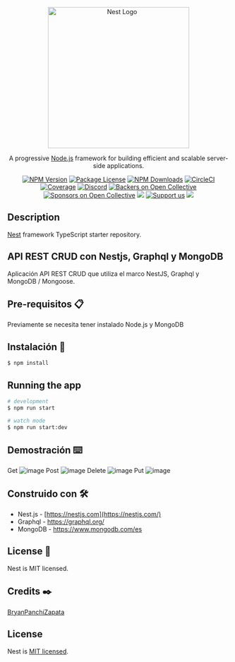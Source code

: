 <p align="center">
  <a href="http://nestjs.com/" target="blank"><img src="https://nestjs.com/img/logo_text.svg" width="320" alt="Nest Logo" /></a>
</p>

[circleci-image]: https://img.shields.io/circleci/build/github/nestjs/nest/master?token=abc123def456
[circleci-url]: https://circleci.com/gh/nestjs/nest

  <p align="center">A progressive <a href="http://nodejs.org" target="_blank">Node.js</a> framework for building efficient and scalable server-side applications.</p>
    <p align="center">
<a href="https://www.npmjs.com/~nestjscore" target="_blank"><img src="https://img.shields.io/npm/v/@nestjs/core.svg" alt="NPM Version" /></a>
<a href="https://www.npmjs.com/~nestjscore" target="_blank"><img src="https://img.shields.io/npm/l/@nestjs/core.svg" alt="Package License" /></a>
<a href="https://www.npmjs.com/~nestjscore" target="_blank"><img src="https://img.shields.io/npm/dm/@nestjs/common.svg" alt="NPM Downloads" /></a>
<a href="https://circleci.com/gh/nestjs/nest" target="_blank"><img src="https://img.shields.io/circleci/build/github/nestjs/nest/master" alt="CircleCI" /></a>
<a href="https://coveralls.io/github/nestjs/nest?branch=master" target="_blank"><img src="https://coveralls.io/repos/github/nestjs/nest/badge.svg?branch=master#9" alt="Coverage" /></a>
<a href="https://discord.gg/G7Qnnhy" target="_blank"><img src="https://img.shields.io/badge/discord-online-brightgreen.svg" alt="Discord"/></a>
<a href="https://opencollective.com/nest#backer" target="_blank"><img src="https://opencollective.com/nest/backers/badge.svg" alt="Backers on Open Collective" /></a>
<a href="https://opencollective.com/nest#sponsor" target="_blank"><img src="https://opencollective.com/nest/sponsors/badge.svg" alt="Sponsors on Open Collective" /></a>
  <a href="https://paypal.me/kamilmysliwiec" target="_blank"><img src="https://img.shields.io/badge/Donate-PayPal-ff3f59.svg"/></a>
    <a href="https://opencollective.com/nest#sponsor"  target="_blank"><img src="https://img.shields.io/badge/Support%20us-Open%20Collective-41B883.svg" alt="Support us"></a>
  <a href="https://twitter.com/nestframework" target="_blank"><img src="https://img.shields.io/twitter/follow/nestframework.svg?style=social&label=Follow"></a>
</p>
  <!--[![Backers on Open Collective](https://opencollective.com/nest/backers/badge.svg)](https://opencollective.com/nest#backer)
  [![Sponsors on Open Collective](https://opencollective.com/nest/sponsors/badge.svg)](https://opencollective.com/nest#sponsor)-->

## Description

[Nest](https://github.com/nestjs/nest) framework TypeScript starter repository.

## API REST CRUD con Nestjs, Graphql y MongoDB

 Aplicación API REST CRUD que utiliza el marco NestJS, Graphql y MongoDB / Mongoose.
 
## Pre-requisitos 📋
Previamente se necesita tener instalado Node.js y MongoDB

## Instalación 🔧

```bash
$ npm install
```

## Running the app

```bash
# development
$ npm run start

# watch mode
$ npm run start:dev

```
## Demostración ⌨️
Get
![image](https://user-images.githubusercontent.com/63554719/123368689-e1093680-d541-11eb-96ba-39e33d1b6be2.png)
Post
![image](https://user-images.githubusercontent.com/63554719/118207279-f0b53b80-b429-11eb-8e39-fd6d23b77e4a.png)
Delete
![image](https://user-images.githubusercontent.com/63554719/118207617-a7192080-b42a-11eb-8019-a526ad59bda5.png)
Put
![image](https://user-images.githubusercontent.com/63554719/118207463-56a1c300-b42a-11eb-933e-0b79d1a737d3.png)

## Construido con 🛠️
* Nest.js - [https://nestjs.com](https://nestjs.com/)
* Graphql - https://graphql.org/
* MongoDB - https://www.mongodb.com/es

## License 📄

Nest is MIT licensed.

## Credits ✒️

[BryanPanchiZapata](https://github.com/BryanPanchiZapata)

## License

Nest is [MIT licensed](LICENSE).
